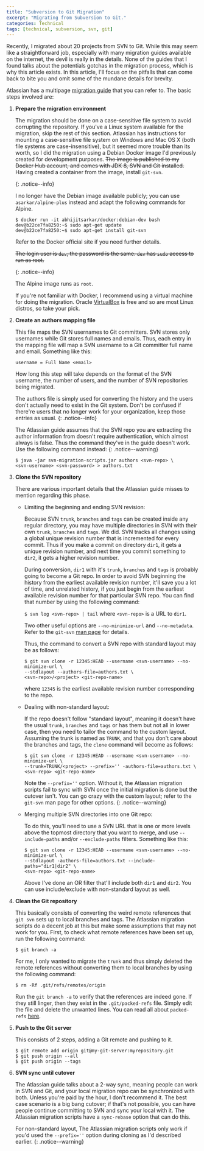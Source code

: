 ```yaml
---
title: "Subversion to Git Migration"
excerpt: "Migrating from Subversion to Git."
categories: Technical
tags: [technical, subversion, svn, git]
---
```


Recently, I migrated about 20 projects from SVN to Git. While this may seem like a straightforward job, especially with many migration guides available on the internet, the devil is really in the details. None of the guides that I found talks about the potentials gotchas in the migration process, which is why this article exists. In this article, I'll focus on the pitfalls that can come back to bite you and omit some of the mundane details for brevity.

Atlassian has a multipage [migration guide](https://www.atlassian.com/git/tutorials/migrating-overview) that you can refer to.
The basic steps involved are:

1. **Prepare the migration environment**

   The migration should be done on a case-sensitive file system to avoid corrupting the repository. If you've a Linux system available for the migration, skip the rest of this section. Atlassian has instructions for mounting a case-sensitive file system on Windows and Mac OS X (both file systems are case-insensitive), but it seemed more trouble than its worth, so I did the migration using a Debian Docker image I'd previously created for development purposes. ~~The image is published to my Docker Hub account, and comes with JDK 8, SVN and Git installed.~~ Having created a container from the image, install `git-svn`.
   
   {: .notice--info}
   
   I no longer have the Debian image available publicly; you can use `asarkar/alpine-plus` instead and adapt the following commands for Alpine.

   ```
   $ docker run -it abhijitsarkar/docker:debian-dev bash
   dev@b22ce7fa8250:~$ sudo apt-get update
   dev@b22ce7fa8250:~$ sudo apt-get install git-svn
   ```
   
   Refer to the Docker official site if you need further details.
   
   ~~The login user is `dev`, the password is the same. `dev` has `sudo` access to run as root.~~
   
   {: .notice--info}
   
   The Alpine image runs as `root`.

   If you're not familiar with Docker, I recommend using a virtual machine for doing the migration. Oracle [VirtualBox](https://www.virtualbox.org) is free and so are most Linux distros, so take your pick.

2. **Create an authors mapping file**

   This file maps the SVN usernames to Git committers. SVN stores only usernames while Git stores full names and emails. Thus, each entry in the mapping file will map a SVN username to a Git committer full name and email. Something like this:
   
   `username = Full Name <email>`

   How long this step will take depends on the format of the SVN username, the number of users, and the number of SVN repositories being migrated.

   The authors file is simply used for converting the history and the users don't actually need to exist in the Git system. Don't be confused if there're users that no longer work for your organization, keep those entries as usual.
   {: .notice--info}

   The Atlassian guide assumes that the SVN repo you are extracting the author information from doesn't require authentication, which almost always is false. Thus the command they've in the guide doesn't work. Use the following command instead:
   {: .notice--warning}

   ```
   $ java -jar svn-migration-scripts.jar authors <svn-repo> \
   <svn-username> <svn-password> > authors.txt
   ```

3. **Clone the SVN repository**

   There are various important details that the Atlassian guide misses to mention regarding this phase.

   * Limiting the beginning and ending SVN revision:

     Because SVN `trunk`, `branches` and `tags` can be created inside any regular directory, you may have multiple directories in SVN with their own `trunk`, `branches` and `tags`. We did. SVN tracks all changes using a global unique revision number that is incremented for every commit. Thus if you make a commit on directory `dir1`, it gets a unique revision number, and next time you commit something to `dir2`, it gets a higher revision number.

     During conversion, `dir1` with it's `trunk`, `branches` and `tags` is probably going to become a Git repo. In order to avoid SVN beginning the history from the earliest available revision number, it'll save you a lot of time, and unrelated history, if you just begin from the earliest available revision number for that particular SVN repo. You can find that number by using the following command:

     `$ svn log <svn-repo> | tail`
     where `<svn-repo>` is a URL to `dir1`.

     Two other useful options are `--no-minimize-url` and `--no-metadata`. Refer to the `git-svn` [man page](https://git-scm.com/docs/git-svn) for details.

     Thus, the command to convert a SVN repo with standard layout may be as follows:

     ```
     $ git svn clone -r 12345:HEAD --username <svn-username> --no-minimize-url \
     --stdlayout --authors-file=authors.txt \
     <svn-repo>/<project> <git-repo-name>
     ```
     where `12345` is the earliest available revision number corresponding to the repo.

   * Dealing with non-standard layout:

     If the repo doesn't follow "standard layout", meaning it doesn't have the usual `trunk`, `branches` and `tags` or has them but not all in lower case, then you need to tailor the command to the custom layout. Assuming the trunk is named as `TRUNK`, and that you don't care about the branches and tags, the `clone` command will become as follows:

     ```
     $ git svn clone -r 12345:HEAD --username <svn-username> --no-minimize-url \
     --trunk=TRUNK/<project> --prefix='' -authors-file=authors.txt \
     <svn-repo> <git-repo-name>
     ```

     Note the `--prefix=''` option. Without it, the Atlassian migration scripts fail to sync with SVN once the initial migration is done but the cutover isn't. You can go crazy with the custom layout; refer to the `git-svn` man page for other options.
     {: .notice--warning}

   * Merging multiple SVN directories into one Git repo:

     To do this, you'll need to use a SVN URL that is one or more levels above the topmost directory that you want to merge, and use `--include-paths` and/or `--exclude-paths` filters. Something like this:

     ```
     $ git svn clone -r 12345:HEAD --username <svn-username> --no-minimize-url \
     --stdlayout -authors-file=authors.txt --include-paths="dir1|dir2" \
     <svn-repo> <git-repo-name>
     ```
     Above I've done an OR filter that'll include both `dir1` and `dir2`. You can use include/exclude with non-standard layout as well.

4. **Clean the Git repository**

   This basically consists of converting the weird remote references that `git svn` sets up to local branches and tags. The Atlassian migration scripts do a decent job at this but make some assumptions that may not work for you. First, to check what remote references have been set up, run the following command:

   `$ git branch -a`

   For me, I only wanted to migrate the `trunk` and thus simply deleted the remote references without converting them to local branches by using the following command:

   `$ rm -Rf .git/refs/remotes/origin`

   Run the `git branch -a` to verify that the references are indeed gone. If they still linger, then they exist in the `.git/packed-refs` file. Simply edit the file and delete the unwanted lines. You can read all about `packed-refs` [here](https://git-scm.com/docs/git-pack-refs).

5. **Push to the Git server**

   This consists of 2 steps, adding a Git remote and pushing to it.

   ```
   $ git remote add origin git@my-git-server:myrepository.git
   $ git push origin --all
   $ git push origin --tags
   ```

6. **SVN sync until cutover**

   The Atlassian guide talks about a 2-way sync, meaning people can work in SVN and Git, and your local migration repo can be synchronized with both. Unless you're paid by the hour, I don't recommend it. The best case scenario is a big bang cutover; if that's not possible, you can have people continue committing to SVN and sync your local with it. The Atlassian migration scripts have a `sync-rebase` option that can do this.

   For non-standard layout, The Atlassian migration scripts only work if you'd used the `--prefix=''` option during cloning as I'd described earlier.
   {: .notice--warning}
